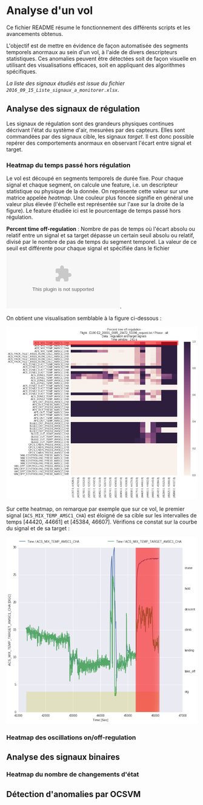 # Analyse d'un vol

Ce fichier README résume le fonctionnement des différents scripts et les avancements obtenus.

L'objectif est de mettre en évidence de façon automatisée des segments temporels anormaux au sein d'un vol, à l'aide de divers descripteurs statistiques. Ces anomalies peuvent être détectées soit de façon visuelle en utilisant des visualisations efficaces, soit en appliquant des algorithmes spécifiques.

*La liste des signaux étudiés est issue du fichier `2016_09_15_Liste_signaux_a_monitorer.xlsx`*.

## Analyse des signaux de régulation

Les signaux de régulation sont des grandeurs physiques continues décrivant l'état du système d'air, mesurées par des capteurs. Elles sont commandées par des signaux cible, les signaux *target*. Il est donc possible repérer des comportements anormaux en observant l'écart entre signal et target.

### Heatmap du temps passé hors régulation

Le vol est découpé en segments temporels de durée fixe. Pour chaque signal et chaque segment, on calcule une feature, i.e. un descripteur statistique ou physique de la donnée. On représente cette valeur sur une matrice appelée *heatmap*. Une couleur plus foncée signifie en général une valeur plus élevée (l'échelle est représentée sur l'axe sur la droite de la figure). Le feature étudiée ici est le pourcentage de temps passé hors régulation.

**Percent time off-regulation** :
Nombre de pas de temps où l'écart absolu ou relatif entre un signal et sa target dépasse un certain seuil absolu ou relatif, divisé par le nombre de pas de temps du segment temporel. La valeur de ce seuil est différente pour chaque signal et spécifiée dans le fichier ![target_precisions.csv](https://github.com/YuanxiangFranck/PIE_ISAE_Essais_Vol/blob/master/algorithms/target_precisions.csv).

On obtient une visualisation semblable à la figure ci-dessous :

![Exemple de heatmap](https://github.com/YuanxiangFranck/PIE_ISAE_Essais_Vol/blob/master/analyse/1_vol_florent/0085_29472_53398/hm_regul_target_percent_time_off_regulation_all_ex.png)

Sur cette heatmap, on remarque par exemple que sur ce vol, le premier signal (`ACS_MIX_TEMP_AMSC1_CHA`) est éloigné de sa cible sur les intervalles de temps [44420, 44661] et [45384, 46607]. Vérifions ce constat sur la courbe du signal et de sa target :

![Exemple de comportement anormal](https://github.com/YuanxiangFranck/PIE_ISAE_Essais_Vol/blob/master/analyse/1_vol_florent/0085_29472_53398/ACS_MIX_TEMP_AMSC1_CHA_ex.png)

### Heatmap des oscillations on/off-regulation

## Analyse des signaux binaires

### Heatmap du nombre de changements d'état

## Détection d'anomalies par OCSVM

